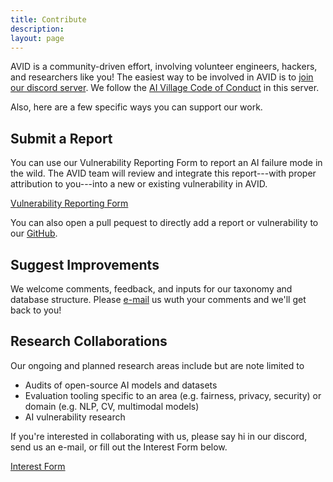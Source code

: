 ```yaml
---
title: Contribute
description: 
layout: page
---
```


<!-- {{< button relref="/" >}}Get Home{{< /button >}}
{{< button href="https://gohugo.io/" >}}Hugo{{< /button >}}
{{% button href="https://gohugo.io/" %}}Get Hugo{{% /button %}} -->

AVID is a community-driven effort, involving volunteer engineers, hackers, and researchers like you! The easiest way to be involved in AVID is to [join our discord server](https://discord.com/invite/FcXYZzmv3T). We follow the [AI Village Code of Conduct](https://aivillage.org/conduct/) in this server.

Also, here are a few specific ways you can support our work.

## Submit a Report
You can use our Vulnerability Reporting Form to report an AI failure mode in the wild. The AVID team will review and integrate this report---with proper attribution to you---into a new or existing vulnerability in AVID.

<!-- need a button -->
[Vulnerability Reporting Form](https://airtable.com/shrOCPagOzxNpgV96)

You can also open a pull pequest to directly add a report or vulnerability to our [GitHub](https://github.com/avidml/avid-db).

## Suggest Improvements
We welcome comments, feedback, and inputs for our taxonomy and database structure. Please [e-mail](mailto:avid.mldb@gmail.com) us wuth your comments and we'll get back to you!

## Research Collaborations
Our ongoing and planned research areas include but are note limited to

- Audits of open-source AI models and datasets
- Evaluation tooling specific to an area (e.g. fairness, privacy, security) or domain (e.g. NLP, CV, multimodal models)
- AI vulnerability research

If you're interested in collaborating with us, please say hi in our discord, send us an e-mail, or fill out the Interest Form below.

[Interest Form](https://airtable.com/shrtZj66GcF9FXmb8)